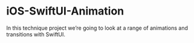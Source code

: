 # iOS-SwiftUI-Animation
In this technique project we’re going to look at a range of animations and transitions with SwiftUI.
